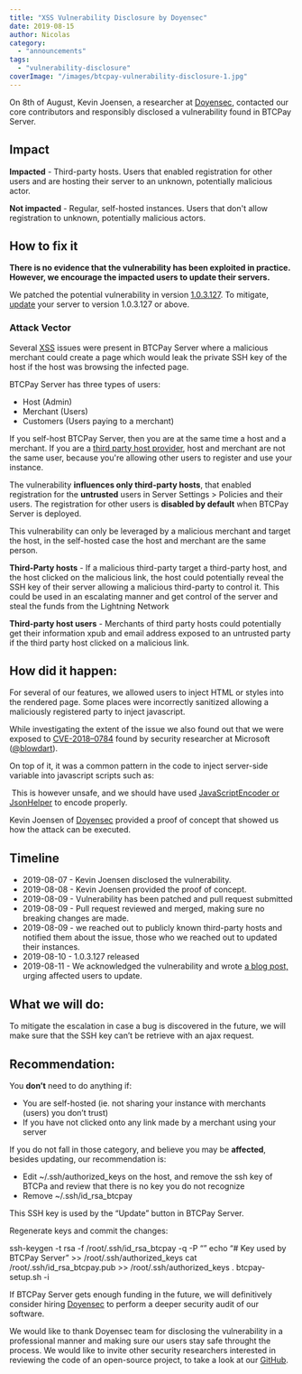 ```yaml
---
title: "XSS Vulnerability Disclosure by Doyensec"
date: 2019-08-15
author: Nicolas
category: 
  - "announcements"
tags: 
  - "vulnerability-disclosure"
coverImage: "/images/btcpay-vulnerability-disclosure-1.jpg"
---
```


On 8th of August, Kevin Joensen, a researcher at [Doyensec](https://www.doyensec.com/), contacted our core contributors and responsibly disclosed a vulnerability found in BTCPay Server.

## Impact

**Impacted** - Third-party hosts. Users that enabled registration for other users and are hosting their server to an unknown, potentially malicious actor.

**Not impacted** - Regular, self-hosted instances. Users that don't allow registration to unknown, potentially malicious actors.

## How to fix it

**There is no evidence that the vulnerability has been exploited in practice. However, we encourage the impacted users to update their servers.**

We patched the potential vulnerability in version [1.0.3.127](https://blog.btcpayserver.org/btcpay-1-0-3-127-released). To mitigate, [update](https://docs.btcpayserver.org/faq-and-common-issues/faq-serversettings#how-to-update-btcpay-server) your server to version 1.0.3.127 or above.

### Attack Vector

Several [XSS](https://en.wikipedia.org/wiki/Cross-site_scripting) issues were present in BTCPay Server where a malicious merchant could create a page which would leak the private SSH key of the host if the host was browsing the infected page.

BTCPay Server has three types of users:

- Host (Admin)
- Merchant (Users)
- Customers (Users paying to a merchant)

If you self-host BTCPay Server, then you are at the same time a host and a merchant. If you are a [third party host provider](https://docs.btcpayserver.org/deployment/thirdpartyhosting), host and merchant are not the same user, because you're allowing other users to register and use your instance.

The vulnerability **influences only third-party hosts**, that enabled registration for the **untrusted** users in Server Settings > Policies and their users. The registration for other users is **disabled by default** when BTCPay Server is deployed.

This vulnerability can only be leveraged by a malicious merchant and target the host, in the self-hosted case the host and merchant are the same person.

**Third-Party hosts** - If a malicious third-party target a third-party host, and the host clicked on the malicious link, the host could potentially reveal the SSH key of their server allowing a malicious third-party to control it. This could be used in an escalating manner and get control of the server and steal the funds from the Lightning Network

**Third-party host users** - Merchants of third party hosts could potentially get their information xpub and email address exposed to an untrusted party if the third party host clicked on a malicious link.

## How did it happen:

For several of our features, we allowed users to inject HTML or styles into the rendered page. Some places were incorrectly sanitized allowing a maliciously registered party to inject javascript.

While investigating the extent of the issue we also found out that we were exposed to [CVE-2018–0784](https://github.com/aspnet/Announcements/issues/285) found by security researcher at Microsoft ([@blowdart](http://twitter.com/blowdart)).

On top of it, it was a common pattern in the code to inject server-side variable into javascript scripts such as:

<script>var name = “@Model.Name”;</script>

 This is however unsafe, and we should have used [JavaScriptEncoder or JsonHelper](https://docs.microsoft.com/en-us/aspnet/core/security/cross-site-scripting?view=aspnetcore-2.2) to encode properly.

Kevin Joensen of [Doyensec](https://www.doyensec.com/) provided a proof of concept that showed us how the attack can be executed.

## Timeline

- 2019-08-07 - Kevin Joensen disclosed the vulnerability.
- 2019-08-08 - Kevin Joensen provided the proof of concept.
- 2019-08-09 - Vulnerability has been patched and pull request submitted
- 2019-08-09 - Pull request reviewed and merged, making sure no breaking changes are made.
- 2019-08-09 - we reached out to publicly known third-party hosts and notified them about the issue, those who we reached out to updated their instances.
- 2019-08-10 - 1.0.3.127 released
- 2019-08-11 - We acknowledged the vulnerability and wrote [a blog post,](https://blog.btcpayserver.org/btcpay-1-0-3-127-released/) urging affected users to update.

## **What we will do:**

To mitigate the escalation in case a bug is discovered in the future, we will make sure that the SSH key can’t be retrieve with an ajax request.

## Recommendation:

You **don’t** need to do anything if:

- You are self-hosted (ie. not sharing your instance with merchants (users) you don’t trust)
- If you have not clicked onto any link made by a merchant using your server

If you do not fall in those category, and believe you may be **affected**, besides updating, our recommendation is:

- Edit ~/.ssh/authorized\_keys on the host, and remove the ssh key of BTCPa and review that there is no key you do not recognize
- Remove ~/.ssh/id\_rsa\_btcpay

This SSH key is used by the “Update” button in BTCPay Server.

Regenerate keys and commit the changes:

ssh-keygen -t rsa -f /root/.ssh/id\_rsa\_btcpay -q -P “”
echo “# Key used by BTCPay Server” >> /root/.ssh/authorized\_keys
cat /root/.ssh/id\_rsa\_btcpay.pub >> /root/.ssh/authorized\_keys
. btcpay-setup.sh -i

If BTCPay Server gets enough funding in the future, we will definitively consider hiring [Doyensec](https://www.doyensec.com/) to perform a deeper security audit of our software.

We would like to thank Doyensec team for disclosing the vulnerability in a professional manner and making sure our users stay safe throught the process. We would like to invite other security researchers interested in reviewing the code of an open-source project, to take a look at our [GitHub](https://github.com/btcpayserver/btcpayserver).
